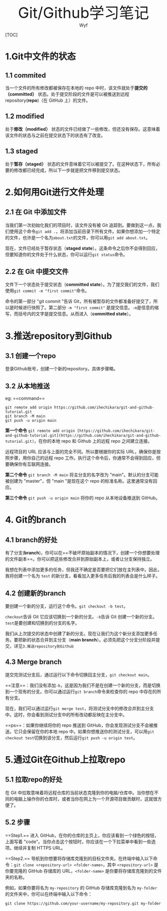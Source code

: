 <div align='center' ><font size='30'>Git/Github学习笔记</font></div>

<center>Wyf</center>

[TOC]

# 1.Git中文件的状态

## 1.1 commited

当一个文件的所有修改都被保存在本地的 repo 中时，该文件就处于**提交的（committed）** 状态。处于提交阶段的文件是可以被推送到远程 repository(**repo**)（在 GitHub 上）的文件。

## 1.2 modified

处于**修改（modified）** 状态的文件已经做了一些修改，但还没有保存。这意味着该文件的状态与之前在提交状态下的状态有了改变。

## 1.3 staged

处于**暂存（staged）** 状态的文件意味着它可以被提交了。在这种状态下，所有必要的修改都已经完成，所以下一步就是把文件移到提交状态。

# 2.如何用Git进行文件处理

## 2.1 在 Git 中添加文件

当我们第一次初始化我们的项目时，该文件没有被 Git 追踪到。要做到这一点，我们使用这个命令`git add .`，将添加当前目录下所有文件。如果你想添加一个特定的文件，也许是一个名为`about.txt`的文件，你可以用`git add about.txt`。

现在，文件已经处于暂存状态（**staged state**）。这条命令之后你不会得到回应，但要知道你的文件处于什么状态，你可以运行`git status`命令。

## 2.2 在 Git 中提交文件

文件下一个状态处于提交状态（**committed state**）。为了提交我们的文件，我们使用`git commit -m "first commit"`命令。

命令的第一部分 "git commit "告诉 Git，所有被暂存的文件都准备好提交了，所以是时候进行快照了。第二部分 `-m "first commit"` 是提交信息。`-m`是信息的缩写，而括号内的文字是提交信息。从而进入（**committed state**）。

# 3.推送repository到Github

## 3.1 创建一个repo

登录Github账号，创建一个新的repository。具体步骤略。

## 3.2 从本地推送

eg: ==command==

```
git remote add origin https://github.com/ihechikara/git-and-github-tutorial.git
git branch -M main
git push -u origin main
```

**第一个命令** `git remote add origin [https://github.com/ihechikara/git-and-github-tutorial.git](https://github.com/ihechikara/git-and-github-tutorial.git)`，在你的本地 repo 和 Github 上的远程 repo 之间建立连接。

远程项目的 URL 应该与上面的完全不同。所以要根据你的实际 URL，确保你是按照步骤，用你自己的远程 repo 工作。执行这个命令后，你通常不会得到回应，但要确保你有互联网连接。

**第二个命令** `git branch -M main` 将主分支的名字改为 "main"。默认的分支可能被创建为 "master"，但 "main "是现在这个 repo 的标准名称。这里通常没有回应。

**第三个命令** `git push -u origin main` 将你的 repo 从本地设备推送到 GitHub。

# 4. Git的branch

## 4.1 branch的好处

有了分支(**branch**)，你可以在==不破坏原始副本的情况下，创建一个你想要处理的文件副本==。你可以把这些修改合并到原始副本上，或者让分支保持独立。

我想在列表中添加更多的任务，但我还不确定是否要把它们放在主列表中。因此，我将创建一个名为 `test` 的新分支，看看加入更多任务后我的列表会是什么样子。

## 4.2 创建新的branch

要创建一个新的分支，运行这个命令。`git checkout -b test`。

`checkout`告诉 Git 它应该切换到一个新的分支。`-b`告诉 Git 创建一个新的分支。`test`是要创建和切换到的分支的名字。

我们从上次提交的状态中创建了新的分支。现在让我们为这个新分支添加更多任务。要把新的状态合并到主分支（**main branch**）。必须先把这个分支分阶段并提交，详见`3.推送repository到Github`

## 4.3 Merge branch

提交完测试分支后，通过运行以下命令切换回主分支，`git checkout main`。

==注意==：我们没有添加`-b`，这是因为我们不是在创建一个新的分支，而是切换到一个现有的分支。你可以通过运行`git branch`命令来检查你的 repo 中存在的所有分支。

现在，我们可以通过运行`git merge test`，将测试分支中的修改合并到主分支中。这时，你会看到测试分支中的所有改动都反映在主分支中。

==ps==：如果你继续将你的 repo 推送到 GitHub，你会发现测试分支不会被推送。它只会保留在你的本地 repo 中。如果你想推送你的测试分支，可以用`git checkout test`切换到该分支，然后运行`git push -u origin test`。

# 5.通过Git在Github上拉取repo

## 5.1 拉取repo的好处

在 Git 中拉取意味着将远程仓库的当前状态克隆到你的电脑/仓库中。当你想在不同的电脑上操作你的仓库时，或者当你在网上为一个开源项目做贡献时，这就很方便了。

## 5.2 步骤

==Step1.== 进入 GitHub，在你的仓库的主页上，你应该看到一个绿色的按钮，上面写着 "code"。当你点击这个按钮时，你应该在一个下拉菜单中看到一些选项。继续并复制 HTTPS URL。

==Step2.== 导航到你想要将存储库克隆到的目标文件夹。在终端中输入以下命令：`git clone <repository-url> <folder-name>`，其中 `<repository-url>` 是你要克隆的 GitHub 存储库的 URL，`<folder-name>` 是你要将存储库克隆到的文件夹的名称。

例如，如果你要将名为 `my-repository` 的 GitHub 存储库克隆到名为 `my-folder` 的文件夹中，你可以在终端中输入以下命令：

```
git clone https://github.com/your-username/my-repository.git my-folder
```









